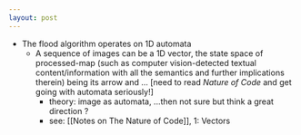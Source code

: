 ```yaml
---
layout: post
---
```

- The flood algorithm operates on 1D automata
  - A sequence of images can be a 1D vector, the state space of processed-map (such as computer vision-detected textual content/information with all the semantics and further implications therein) being its arrow and ... [need to read _Nature of Code_ and get going with automata seriously!]
    - theory: image as automata, ...then not sure but think a great direction ?
    - see: [[Notes on The Nature of Code]], 1: Vectors